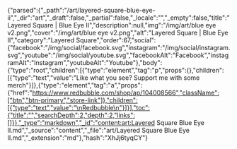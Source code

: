 {"parsed":{"_path":"/art/layered-square-blue-eye-ii","_dir":"art","_draft":false,"_partial":false,"_locale":"","_empty":false,"title":"Layered Square | Blue Eye II","description":null,"img":"/img/art/blue eye v2.png","cover":"/img/art/blue eye v2.png","alt":"Layered Square | Blue Eye II","category":"Layered Square","order":67,"social":{"facebook":"/img/social/facebook.svg","instagram":"/img/social/instagram.svg","youtube":"/img/social/youtube.svg","facebookAlt":"Facebook","instagramAlt":"Instagram","youtubeAlt":"Youtube"},"body":{"type":"root","children":[{"type":"element","tag":"p","props":{},"children":[{"type":"text","value":"Like what you see? Support me with some merch"}]},{"type":"element","tag":"a","props":{"href":"https://www.redbubble.com/shop/ap/104008566","className":["btn","btn-primary","store-link"]},"children":[{"type":"text","value":"\nRedbubble\n"}]}],"toc":{"title":"","searchDepth":2,"depth":2,"links":[]}},"_type":"markdown","_id":"content:art:Layered Square Blue Eye II.md","_source":"content","_file":"art/Layered Square Blue Eye II.md","_extension":"md"},"hash":"XhJj6tyqCY"}